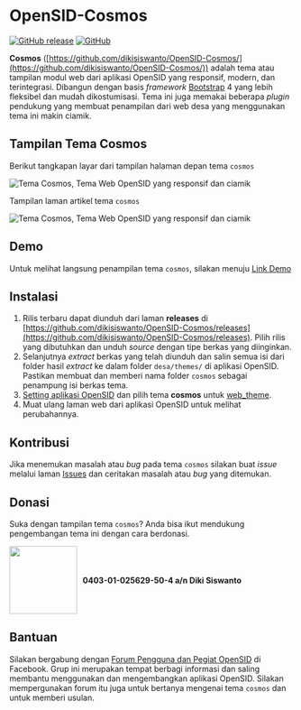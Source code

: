 # OpenSID-Cosmos
[![GitHub release](https://img.shields.io/github/release/dikisiswanto/OpenSID-Cosmos.svg)](https://github.com/dikisiswanto/OpenSID-Cosmos/releases)
[![GitHub](https://img.shields.io/github/license/dikisiswanto/OpenSID-Cosmos.svg)](#!)

**Cosmos** ([https://github.com/dikisiswanto/OpenSID-Cosmos/](https://github.com/dikisiswanto/OpenSID-Cosmos/)) adalah tema atau tampilan modul web dari aplikasi OpenSID yang responsif, modern, dan terintegrasi. Dibangun dengan basis *framework* [Bootstrap](https://getbootstrap.com) 4 yang lebih fleksibel dan mudah dikostumisasi. Tema ini juga memakai beberapa *plugin* pendukung yang membuat penampilan dari web desa yang menggunakan tema ini makin ciamik.

## Tampilan Tema Cosmos

Berikut tangkapan layar dari tampilan halaman depan tema `cosmos`

![Tema Cosmos, Tema Web OpenSID yang responsif dan ciamik](https://i.postimg.cc/zXHwxDSk/laman-beranda2.png)

Tampilan laman artikel tema `cosmos`

![Tema Cosmos, Tema Web OpenSID yang responsif dan ciamik](https://i.postimg.cc/nzTn6QB9/laman-artikel.png)

## Demo

Untuk melihat langsung penampilan tema `cosmos`, silakan menuju [Link Demo](https://cosmos.celebiz.net)

## Instalasi

1. Rilis terbaru dapat diunduh dari laman **releases** di [https://github.com/dikisiswanto/OpenSID-Cosmos/releases](https://github.com/dikisiswanto/OpenSID-Cosmos/releases). Pilih rilis yang dibutuhkan dan unduh *source* dengan tipe berkas yang diinginkan.
2. Selanjutnya *extract* berkas yang telah diunduh dan salin semua isi dari folder hasil *extract* ke dalam folder `desa/themes/` di aplikasi OpenSID. Pastikan membuat dan memberi nama folder `cosmos` sebagai penampung isi berkas tema.
3. [Setting aplikasi OpenSID](https://github.com/OpenSID/OpenSID/wiki/Panduan-Konfigurasi-Aplikasi#setting-aplikasi) dan pilih tema **cosmos** untuk [web_theme](https://github.com/OpenSID/OpenSID/wiki/Panduan-Konfigurasi-Aplikasi#setting-web_theme).
4. Muat ulang laman web dari aplikasi OpenSID untuk melihat perubahannya.

## Kontribusi

Jika menemukan masalah atau *bug* pada tema `cosmos` silakan buat *issue* melalui laman [Issues](https://github.com/dikisiswanto/OpenSID-Cosmos/issues) dan ceritakan masalah atau *bug* yang ditemukan.

## Donasi

Suka dengan tampilan tema `cosmos`? Anda bisa ikut mendukung pengembangan tema ini dengan cara berdonasi.

<div style="display:flex; align-items:center !important; justify-content: flex-start">
<img src="https://upload.wikimedia.org/wikipedia/commons/9/97/Logo_BRI.png" width="120px" style="padding-right: 10px">
<div><b>0403-01-025629-50-4 a/n Diki Siswanto</b></div>
</div>	

## Bantuan

Silakan bergabung dengan [Forum Pengguna dan Pegiat OpenSID](https://www.facebook.com/groups/opensid) di Facebook. Grup ini merupakan tempat berbagi informasi dan saling membantu menggunakan dan mengembangkan aplikasi OpenSID. Silakan mempergunakan forum itu juga untuk bertanya mengenai tema `cosmos` dan untuk memberi usulan.
